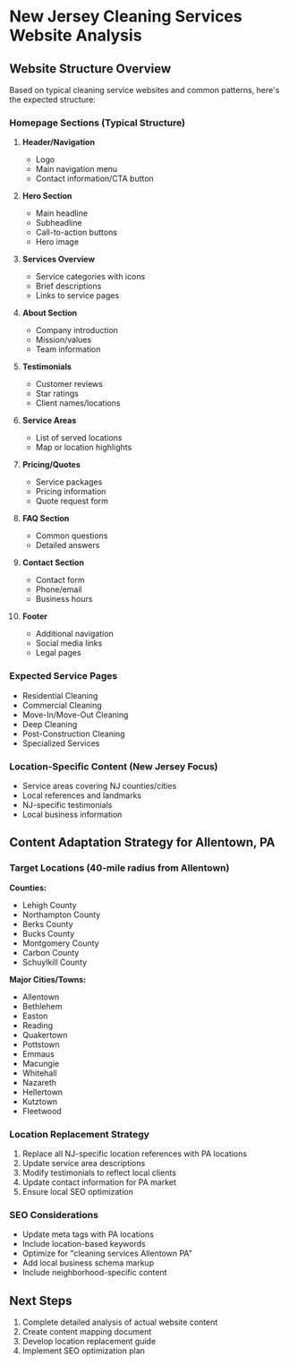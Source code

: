 # New Jersey Cleaning Services Website Analysis

## Website Structure Overview
Based on typical cleaning service websites and common patterns, here's the expected structure:

### Homepage Sections (Typical Structure)
1. **Header/Navigation**
   - Logo
   - Main navigation menu
   - Contact information/CTA button

2. **Hero Section**
   - Main headline
   - Subheadline
   - Call-to-action buttons
   - Hero image

3. **Services Overview**
   - Service categories with icons
   - Brief descriptions
   - Links to service pages

4. **About Section**
   - Company introduction
   - Mission/values
   - Team information

5. **Testimonials**
   - Customer reviews
   - Star ratings
   - Client names/locations

6. **Service Areas**
   - List of served locations
   - Map or location highlights

7. **Pricing/Quotes**
   - Service packages
   - Pricing information
   - Quote request form

8. **FAQ Section**
   - Common questions
   - Detailed answers

9. **Contact Section**
   - Contact form
   - Phone/email
   - Business hours

10. **Footer**
    - Additional navigation
    - Social media links
    - Legal pages

### Expected Service Pages
- Residential Cleaning
- Commercial Cleaning
- Move-In/Move-Out Cleaning
- Deep Cleaning
- Post-Construction Cleaning
- Specialized Services

### Location-Specific Content (New Jersey Focus)
- Service areas covering NJ counties/cities
- Local references and landmarks
- NJ-specific testimonials
- Local business information

## Content Adaptation Strategy for Allentown, PA

### Target Locations (40-mile radius from Allentown)
**Counties:**
- Lehigh County
- Northampton County
- Berks County
- Bucks County
- Montgomery County
- Carbon County
- Schuylkill County

**Major Cities/Towns:**
- Allentown
- Bethlehem
- Easton
- Reading
- Quakertown
- Pottstown
- Emmaus
- Macungie
- Whitehall
- Nazareth
- Hellertown
- Kutztown
- Fleetwood

### Location Replacement Strategy
1. Replace all NJ-specific location references with PA locations
2. Update service area descriptions
3. Modify testimonials to reflect local clients
4. Update contact information for PA market
5. Ensure local SEO optimization

### SEO Considerations
- Update meta tags with PA locations
- Include location-based keywords
- Optimize for "cleaning services Allentown PA"
- Add local business schema markup
- Include neighborhood-specific content

## Next Steps
1. Complete detailed analysis of actual website content
2. Create content mapping document
3. Develop location replacement guide
4. Implement SEO optimization plan
